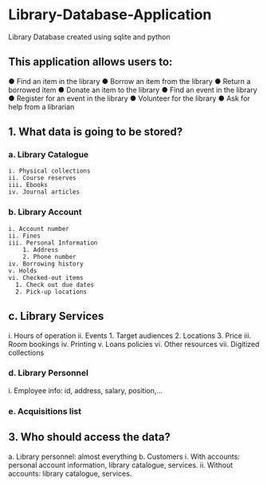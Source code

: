 # Library-Database-Application
Library Database created using sqlite and python

## This application allows users to: 
● Find an item in the library
● Borrow an item from the library
● Return a borrowed item
● Donate an item to the library
● Find an event in the library
● Register for an event in the library
● Volunteer for the library
● Ask for help from a librarian

## 1. What data is going to be stored?
  ### a. Library Catalogue
    i. Physical collections
    ii. Course reserves
    iii. Ebooks
    iv. Journal articles
### b. Library Account
    i. Account number
    ii. Fines
    iii. Personal Information
        1. Address
        2. Phone number
    iv. Borrowing history
    v. Holds
    vi. Checked-out items
      1. Check out due dates
      2. Pick-up locations
## c. Library Services
  i. Hours of operation
  ii. Events
      1. Target audiences
      2. Locations
      3. Price
  iii. Room bookings
  iv. Printing
  v. Loans policies
  vi. Other resources
  vii. Digitized collections
### d. Library Personnel
  i. Employee info: id, address, salary, position,...
### e. Acquisitions list

## 3. Who should access the data?
  a. Library personnel: almost everything
  b. Customers
    i. With accounts: personal account information, library catalogue,
        services.
    ii. Without accounts: library catalogue, services.

